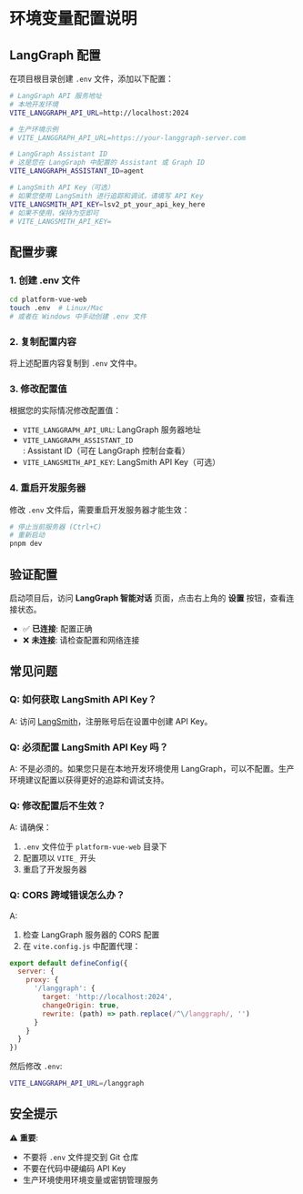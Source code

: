 # 环境变量配置说明

## LangGraph 配置

在项目根目录创建 `.env` 文件，添加以下配置：

```bash
# LangGraph API 服务地址
# 本地开发环境
VITE_LANGGRAPH_API_URL=http://localhost:2024

# 生产环境示例
# VITE_LANGGRAPH_API_URL=https://your-langgraph-server.com

# LangGraph Assistant ID
# 这是您在 LangGraph 中配置的 Assistant 或 Graph ID
VITE_LANGGRAPH_ASSISTANT_ID=agent

# LangSmith API Key（可选）
# 如果您使用 LangSmith 进行追踪和调试，请填写 API Key
VITE_LANGSMITH_API_KEY=lsv2_pt_your_api_key_here
# 如果不使用，保持为空即可
# VITE_LANGSMITH_API_KEY=
```

## 配置步骤

### 1. 创建 .env 文件

```bash
cd platform-vue-web
touch .env  # Linux/Mac
# 或者在 Windows 中手动创建 .env 文件
```

### 2. 复制配置内容

将上述配置内容复制到 `.env` 文件中。

### 3. 修改配置值

根据您的实际情况修改配置值：

- `VITE_LANGGRAPH_API_URL`: LangGraph 服务器地址
- `VITE_LANGGRAPH_ASSISTANT_ID`: Assistant ID（可在 LangGraph 控制台查看）
- `VITE_LANGSMITH_API_KEY`: LangSmith API Key（可选）

### 4. 重启开发服务器

修改 `.env` 文件后，需要重启开发服务器才能生效：

```bash
# 停止当前服务器 (Ctrl+C)
# 重新启动
pnpm dev
```

## 验证配置

启动项目后，访问 **LangGraph 智能对话** 页面，点击右上角的 **设置** 按钮，查看连接状态。

- ✅ **已连接**: 配置正确
- ❌ **未连接**: 请检查配置和网络连接

## 常见问题

### Q: 如何获取 LangSmith API Key？

A: 访问 [LangSmith](https://smith.langchain.com)，注册账号后在设置中创建 API Key。

### Q: 必须配置 LangSmith API Key 吗？

A: 不是必须的。如果您只是在本地开发环境使用 LangGraph，可以不配置。生产环境建议配置以获得更好的追踪和调试支持。

### Q: 修改配置后不生效？

A: 请确保：
1. `.env` 文件位于 `platform-vue-web` 目录下
2. 配置项以 `VITE_` 开头
3. 重启了开发服务器

### Q: CORS 跨域错误怎么办？

A: 
1. 检查 LangGraph 服务器的 CORS 配置
2. 在 `vite.config.js` 中配置代理：

```javascript
export default defineConfig({
  server: {
    proxy: {
      '/langgraph': {
        target: 'http://localhost:2024',
        changeOrigin: true,
        rewrite: (path) => path.replace(/^\/langgraph/, '')
      }
    }
  }
})
```

然后修改 `.env`:
```bash
VITE_LANGGRAPH_API_URL=/langgraph
```

## 安全提示

⚠️ **重要**: 
- 不要将 `.env` 文件提交到 Git 仓库
- 不要在代码中硬编码 API Key
- 生产环境使用环境变量或密钥管理服务

